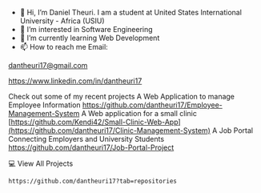 - 👋 Hi, I’m Daniel Theuri. I am a student at United States International University - Africa (USIU)
- 👀 I’m interested in Software Engineering
- 🌱 I’m currently learning Web Development
- 📫 How to reach me Email:


dantheuri17@gmail.com 

https://www.linkedin.com/in/dantheuri17

Check out some of my recent projects
    A Web Application to manage Employee Information
        https://github.com/dantheuri17/Employee-Management-System
    A Web application for a small clinic
        [https://github.com/Kendi42/Small-Clinic-Web-App](https://github.com/dantheuri17/Clinic-Management-System)
    A Job Portal Connecting Employers and University Students
        https://github.com/dantheuri17/Job-Portal-Project

💻 View All Projects
    
    https://github.com/dantheuri17?tab=repositories
    




<!---
dantheuri17/dantheuri17 is a ✨ special ✨ repository because its `README.md` (this file) appears on your GitHub profile.
You can click the Preview link to take a look at your changes.
--->
